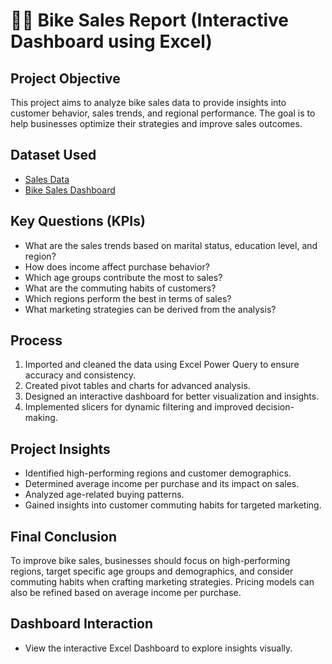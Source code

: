 # 🚴‍♂ Bike Sales Report (Interactive Dashboard using Excel)

## Project Objective

This project aims to analyze bike sales data to provide insights into customer behavior, sales trends, and regional performance. The goal is to help businesses optimize their strategies and improve sales outcomes.

## Dataset Used
- [Sales Data](https://github.com/Poonam-Atakare/Bike-Sales-Dashboard/blob/main/Excel%20Project1.xlsx)
- [Bike Sales Dashboard](https://github.com/Poonam-Atakare/Bike-Sales-Dashboard/blob/main/bike%20sales%20Dashboard.png)

## Key Questions (KPIs)
- What are the sales trends based on marital status, education level, and region?
- How does income affect purchase behavior?
- Which age groups contribute the most to sales?
- What are the commuting habits of customers?
- Which regions perform the best in terms of sales?
- What marketing strategies can be derived from the analysis?

## Process
1. Imported and cleaned the data using Excel Power Query to ensure accuracy and consistency.
2. Created pivot tables and charts for advanced analysis.
3. Designed an interactive dashboard for better visualization and insights.
4. Implemented slicers for dynamic filtering and improved decision-making.

## Project Insights
- Identified high-performing regions and customer demographics.
- Determined average income per purchase and its impact on sales.
- Analyzed age-related buying patterns.
- Gained insights into customer commuting habits for targeted marketing.

## Final Conclusion
To improve bike sales, businesses should focus on high-performing regions, target specific age groups and demographics, and consider commuting habits when crafting marketing strategies. Pricing models can also be refined based on average income per purchase.

## Dashboard Interaction
- View the interactive Excel Dashboard to explore insights visually.



